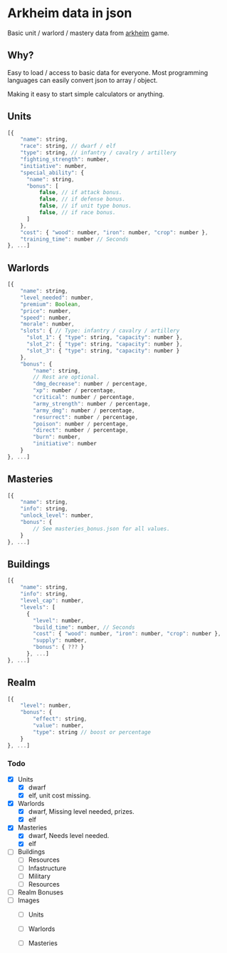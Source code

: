 # Arkheim data in json

Basic unit / warlord / mastery data from [arkheim](https://arkheim.com/) game. 

## Why?

Easy to load / access to basic data for everyone.
Most programming languages can easily convert json to array / object.

Making it easy to start simple calculators or anything.

## Units
```js
[{
    "name": string,
    "race": string, // dwarf / elf
    "type": string, // infantry / cavalry / artillery
    "fighting_strength": number,
    "initiative": number,
    "special_ability": {
      "name": string,
      "bonus": [
          false, // if attack bonus.
          false, // if defense bonus.
          false, // if unit type bonus.
          false, // if race bonus.
      ]
    },
    "cost": { "wood": number, "iron": number, "crop": number },
    "training_time": number // Seconds
}, ...] 
```

## Warlords
```js
[{
    "name": string,
    "level_needed": number,
    "premium": Boolean,
    "price": number,
    "speed": number,
    "morale": number,
    "slots": { // Type: infantry / cavalry / artillery
      "slot_1": { "type": string, "capacity": number },
      "slot_2": { "type": string, "capacity": number },
      "slot_3": { "type": string, "capacity": number }
    },
    "bonus": {
        "name": string,
        // Rest are optional.
        "dmg_decrease": number / percentage,
        "xp": number / percentage,
        "critical": number / percentage,
        "army_strength": number / percentage,
        "army_dmg": number / percentage,
        "resurrect": number / percentage,
        "poison": number / percentage,
        "direct": number / percentage,
        "burn": number,
        "initiative": number
    }
}, ...]
```

## Masteries
```js
[{
    "name": string,
    "info": string,
    "unlock_level": number,
    "bonus": {
        // See masteries_bonus.json for all values.
    }
}, ...]
```

## Buildings
```js
[{
    "name": string,
    "info": string,
    "level_cap": number,
    "levels": [
      {
        "level": number,
        "build_time": number, // Seconds
        "cost": { "wood": number, "iron": number, "crop": number },
        "supply": number,
        "bonus": { ??? }
      }, ...]      
}, ...]
```

## Realm
```js
[{ 
    "level": number, 
    "bonus": { 
        "effect": string, 
        "value": number, 
        "type": string // boost or percentage
    }    
}, ...]
```




### Todo

- [x] Units
    - [x] dwarf
    - [x] elf, unit cost missing.
- [x] Warlords
    - [x] dwarf, Missing level needed, prizes.
    - [x] elf
- [x] Masteries
    - [x] dwarf, Needs level needed.
    - [x] elf
- [ ] Buildings
    - [ ] Resources
    - [ ] Infastructure
    - [ ] Military
    - [ ] Resources

- [ ] Realm Bonuses
- [ ] Images
    - [ ] Units
    - [ ] Warlords
    - [ ] Masteries


